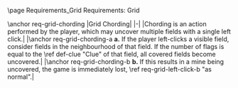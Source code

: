 \page Requirements_Grid Requirements: Grid

\anchor req-grid-chording
|Grid Chording|
|-|
|Chording is an action performed by the player, which may uncover multiple fields with a single left click.|
|\anchor req-grid-chording-a **a.** If the player left-clicks a visible field, consider fields in the neighbourhood of that field. If the number of flags is equal to the \ref def-clue "Clue" of that field, all covered fields become uncovered.|
|\anchor req-grid-chording-b **b.** If this results in a mine being uncovered, the game is immediately lost, \ref req-grid-left-click-b "as normal".|
